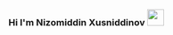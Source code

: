 ### Hi I'm Nizomiddin Xusniddinov <img src="https://media.giphy.com/media.hvRJCLFzcasrR4ia7z/giphy.gif" alt="" width="30px">
